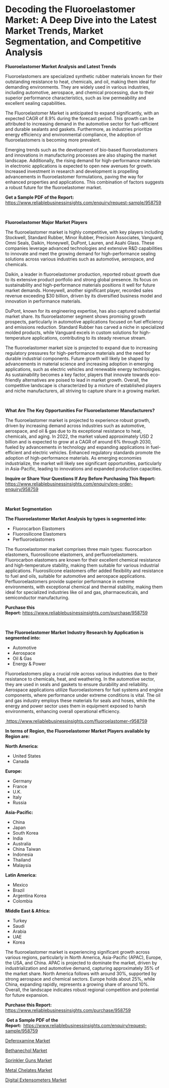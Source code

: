 <p><h1>Decoding the Fluoroelastomer Market: A Deep Dive into the Latest Market Trends, Market Segmentation, and Competitive Analysis</h1></p><p><strong>Fluoroelastomer Market Analysis and Latest Trends</strong></p>
<p><p>Fluoroelastomers are specialized synthetic rubber materials known for their outstanding resistance to heat, chemicals, and oil, making them ideal for demanding environments. They are widely used in various industries, including automotive, aerospace, and chemical processing, due to their superior performance characteristics, such as low permeability and excellent sealing capabilities.</p><p>The Fluoroelastomer Market is anticipated to expand significantly, with an expected CAGR of 8.9% during the forecast period. This growth can be attributed to increasing demand in the automotive sector for fuel-efficient and durable sealants and gaskets. Furthermore, as industries prioritize energy efficiency and environmental compliance, the adoption of fluoroelastomers is becoming more prevalent. </p><p>Emerging trends such as the development of bio-based fluoroelastomers and innovations in manufacturing processes are also shaping the market landscape. Additionally, the rising demand for high-performance materials in electronic applications is expected to open new avenues for growth. Increased investment in research and development is propelling advancements in fluoroelastomer formulations, paving the way for enhanced properties and applications. This combination of factors suggests a robust future for the fluoroelastomer market.</p></p>
<p><strong>Get a Sample PDF of the Report:&nbsp;</strong> <a href="https://www.reliablebusinessinsights.com/enquiry/request-sample/958759?utm_campaign=1113&utm_medium=2&utm_source=Github&utm_content=ia&utm_term=03122024&utm_id=fluoroelastomer">https://www.reliablebusinessinsights.com/enquiry/request-sample/958759</a></p>
<p>&nbsp;</p>
<p><strong>Fluoroelastomer Major Market Players</strong></p>
<p><p>The fluoroelastomer market is highly competitive, with key players including Stockwell, Standard Rubber, Minor Rubber, Precision Associates, Vanguard, Omni Seals, Daikin, Honeywell, DuPont, Lauren, and Asahi Glass. These companies leverage advanced technologies and extensive R&D capabilities to innovate and meet the growing demand for high-performance sealing solutions across various industries such as automotive, aerospace, and chemicals.</p><p>Daikin, a leader in fluoroelastomer production, reported robust growth due to its extensive product portfolio and strong global presence. Its focus on sustainability and high-performance materials positions it well for future market demands. Honeywell, another significant player, recorded sales revenue exceeding $30 billion, driven by its diversified business model and innovation in performance materials.</p><p>DuPont, known for its engineering expertise, has also captured substantial market share. Its fluoroelastomer segment shows promising growth prospects, particularly in automotive applications focused on fuel efficiency and emissions reduction. Standard Rubber has carved a niche in specialized molded products, while Vanguard excels in custom solutions for high-temperature applications, contributing to its steady revenue stream.</p><p>The fluoroelastomer market size is projected to expand due to increasing regulatory pressures for high-performance materials and the need for durable industrial components. Future growth will likely be shaped by advancements in material science and increasing adoption in emerging applications, such as electric vehicles and renewable energy technologies. As sustainability becomes a key factor, players that innovate towards eco-friendly alternatives are poised to lead in market growth. Overall, the competitive landscape is characterized by a mixture of established players and niche manufacturers, all striving to capture share in a growing market.</p></p>
<p>&nbsp;</p>
<p><strong>What Are The Key Opportunities For Fluoroelastomer Manufacturers?</strong></p>
<p><p>The fluoroelastomer market is projected to experience robust growth, driven by increasing demand across industries such as automotive, aerospace, and oil & gas due to its exceptional resistance to heat, chemicals, and aging. In 2022, the market valued approximately USD 2 billion and is expected to grow at a CAGR of around 6% through 2030, fueled by advancements in technology and expanding applications in fuel-efficient and electric vehicles. Enhanced regulatory standards promote the adoption of high-performance materials. As emerging economies industrialize, the market will likely see significant opportunities, particularly in Asia-Pacific, leading to innovations and expanded production capacities.</p></p>
<p><strong>Inquire or Share Your Questions If Any Before Purchasing This Report:</strong> <a href="https://www.reliablebusinessinsights.com/enquiry/pre-order-enquiry/958759?utm_campaign=1113&utm_medium=2&utm_source=Github&utm_content=ia&utm_term=03122024&utm_id=fluoroelastomer">https://www.reliablebusinessinsights.com/enquiry/pre-order-enquiry/958759</a></p>
<p>&nbsp;</p>
<p><strong>Market Segmentation</strong></p>
<p><strong>The Fluoroelastomer Market Analysis by types is segmented into:</strong></p>
<p><ul><li>Fluorocarbon Elastomers</li><li>Fluorosilicone Elastomers</li><li>Perfluoroelastomers</li></ul></p>
<p><p>The fluoroelastomer market comprises three main types: fluorocarbon elastomers, fluorosilicone elastomers, and perfluoroelastomers. Fluorocarbon elastomers are known for their excellent chemical resistance and high-temperature stability, making them suitable for various industrial applications. Fluorosilicone elastomers offer added flexibility and resistance to fuel and oils, suitable for automotive and aerospace applications. Perfluoroelastomers provide superior performance in extreme environments, with exceptional chemical and thermal stability, making them ideal for specialized industries like oil and gas, pharmaceuticals, and semiconductor manufacturing.</p></p>
<p><strong>Purchase this Report:&nbsp;</strong><a href="https://www.reliablebusinessinsights.com/purchase/958759?utm_campaign=1113&utm_medium=2&utm_source=Github&utm_content=ia&utm_term=03122024&utm_id=fluoroelastomer">https://www.reliablebusinessinsights.com/purchase/958759</a></p>
<p>&nbsp;</p>
<p><strong>The Fluoroelastomer Market Industry Research by Application is segmented into:</strong></p>
<p><ul><li>Automotive</li><li>Aerospace</li><li>Oil & Gas</li><li>Energy & Power</li></ul></p>
<p><p>Fluoroelastomers play a crucial role across various industries due to their resistance to chemicals, heat, and weathering. In the automotive sector, they are used in seals and gaskets to ensure durability and reliability. Aerospace applications utilize fluoroelastomers for fuel systems and engine components, where performance under extreme conditions is vital. The oil and gas industry employs these materials for seals and hoses, while the energy and power sector uses them in equipment exposed to harsh environments, enhancing overall operational efficiency.</p></p>
<p><a href="https://www.reliablebusinessinsights.com/fluoroelastomer-r958759?utm_campaign=1113&utm_medium=2&utm_source=Github&utm_content=ia&utm_term=03122024&utm_id=fluoroelastomer">&nbsp;https://www.reliablebusinessinsights.com/fluoroelastomer-r958759</a></p>
<p><strong>In terms of Region, the Fluoroelastomer Market Players available by Region are:</strong></p>
<p>
    <p> <strong> North America: </strong>
        <ul>
            <li>United States</li>
            <li>Canada</li>
        </ul>
        </p> 
    <p> <strong> Europe: </strong>
        <ul>
            <li>Germany</li>
            <li>France</li>
            <li>U.K.</li>
            <li>Italy</li>
            <li>Russia</li>
        </ul>
        </p> 
    <p> <strong> Asia-Pacific: </strong>
        <ul>
            <li>China</li>
            <li>Japan</li>
            <li>South Korea</li>
            <li>India</li>
            <li>Australia</li>
            <li>China Taiwan</li>
            <li>Indonesia</li>
            <li>Thailand</li>
            <li>Malaysia</li>
        </ul>
        </p> 
    <p> <strong> Latin America: </strong>
        <ul>
            <li>Mexico</li>
            <li>Brazil</li>
            <li>Argentina Korea</li>
            <li>Colombia</li>
        </ul>
        </p> 
    <p> <strong> Middle East & Africa: </strong>
        <ul>
            <li>Turkey</li>
            <li>Saudi</li>
            <li>Arabia</li>
            <li>UAE</li>
            <li>Korea</li>
        </ul>
    </p>
    </p>
<p><p>The fluoroelastomer market is experiencing significant growth across various regions, particularly in North America, Asia-Pacific (APAC), Europe, the USA, and China. APAC is projected to dominate the market, driven by industrialization and automotive demand, capturing approximately 35% of the market share. North America follows with around 30%, supported by strong aerospace and chemical sectors. Europe holds about 25%, while China, expanding rapidly, represents a growing share of around 10%. Overall, the landscape indicates robust regional competition and potential for future expansion.</p></p>
<p><strong>Purchase this Report: </strong><a href="https://www.reliablebusinessinsights.com/purchase/958759?utm_campaign=1113&utm_medium=2&utm_source=Github&utm_content=ia&utm_term=03122024&utm_id=fluoroelastomer">https://www.reliablebusinessinsights.com/purchase/958759</a></p>
<p>&nbsp;<strong>Get a Sample PDF of the Report:&nbsp;&nbsp;</strong><a href="https://www.reliablebusinessinsights.com/enquiry/request-sample/958759?utm_campaign=1113&utm_medium=2&utm_source=Github&utm_content=ia&utm_term=03122024&utm_id=fluoroelastomer">https://www.reliablebusinessinsights.com/enquiry/request-sample/958759</a></p>
<p><strong></strong></p>
<p><p><a href="https://www.linkedin.com/pulse/in-depth-analysis-deferoxamine-market-2024-2031-dynamics-naz7f?utm_campaign=1113&utm_medium=2&utm_source=Github&utm_content=ia&utm_term=03122024&utm_id=fluoroelastomer">Deferoxamine Market</a></p><p><a href="https://www.linkedin.com/pulse/thorough-overview-bethanechol-market-including-size-segmentation-xfidf?utm_campaign=1113&utm_medium=2&utm_source=Github&utm_content=ia&utm_term=03122024&utm_id=fluoroelastomer">Bethanechol Market</a></p><p><a href="https://issuu.com/reportprime-2/docs/sprinkler-guns-market-size-2030.pptx?utm_campaign=1113&utm_medium=2&utm_source=Github&utm_content=ia&utm_term=03122024&utm_id=fluoroelastomer">Sprinkler Guns Market</a></p><p><a href="https://github.com/GenaGaines34/Market-Research-Report-List-1/blob/main/metal-chelates-market.md?utm_campaign=1113&utm_medium=2&utm_source=Github&utm_content=ia&utm_term=03122024&utm_id=fluoroelastomer">Metal Chelates Market</a></p><p><a href="https://issuu.com/reportprime-2/docs/digital-extensometers-market-size-2030.pptx?utm_campaign=1113&utm_medium=2&utm_source=Github&utm_content=ia&utm_term=03122024&utm_id=fluoroelastomer">Digital Extensometers Market</a></p></p>